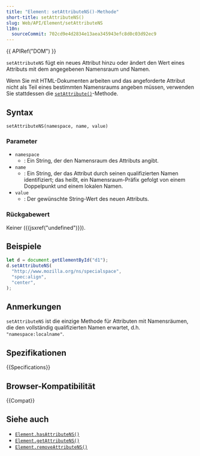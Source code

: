 ```yaml
---
title: "Element: setAttributeNS()-Methode"
short-title: setAttributeNS()
slug: Web/API/Element/setAttributeNS
l10n:
  sourceCommit: 702cd9e4d2834e13aea345943efc8d0c03d92ec9
---
```


{{ APIRef("DOM") }}

`setAttributeNS` fügt ein neues Attribut hinzu oder ändert den Wert eines Attributs mit dem angegebenen Namensraum und Namen.

Wenn Sie mit HTML-Dokumenten arbeiten und das angeforderte Attribut nicht als Teil eines bestimmten Namensraums angeben müssen, verwenden Sie stattdessen die [`setAttribute()`](/de/docs/Web/API/Element/setAttribute)-Methode.

## Syntax

```js-nolint
setAttributeNS(namespace, name, value)
```

### Parameter

- `namespace`
  - : Ein String, der den Namensraum des Attributs angibt.
- `name`
  - : Ein String, der das Attribut durch seinen qualifizierten Namen identifiziert; das heißt, ein Namensraum-Präfix gefolgt von einem Doppelpunkt und einem lokalen Namen.
- `value`
  - : Der gewünschte String-Wert des neuen Attributs.

### Rückgabewert

Keiner ({{jsxref("undefined")}}).

## Beispiele

```js
let d = document.getElementById("d1");
d.setAttributeNS(
  "http://www.mozilla.org/ns/specialspace",
  "spec:align",
  "center",
);
```

## Anmerkungen

`setAttributeNS` ist die einzige Methode für Attributen mit Namensräumen, die den vollständig qualifizierten Namen erwartet, d.h. `"namespace:localname"`.

## Spezifikationen

{{Specifications}}

## Browser-Kompatibilität

{{Compat}}

## Siehe auch

- [`Element.hasAttributeNS()`](/de/docs/Web/API/Element/hasAttributeNS)
- [`Element.getAttributeNS()`](/de/docs/Web/API/Element/getAttributeNS)
- [`Element.removeAttributeNS()`](/de/docs/Web/API/Element/removeAttributeNS)

